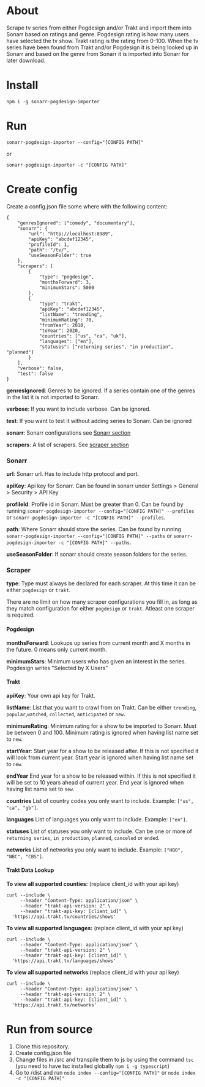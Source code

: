 About
====
Scrape tv series from either Pogdesign and/or Trakt and import them into Sonarr based on ratings and genre. Pogdesign rating is how many users have selected the tv show. Trakt rating is the rating from 0-100.
When the tv series have been found from Trakt and/or Pogdesign it is being looked up in Sonarr and based on the genre from Sonarr it is imported into Sonarr for later download.

Install
=======
`npm i -g sonarr-pogdesign-importer`

Run
===
`sonarr-pogdesign-importer --config="[CONFIG PATH]"`

or

`sonarr-pogdesign-importer -c "[CONFIG PATH]"`

Create config
=============
Create a config.json file some where with the following content:
```
{
    "genresIgnored": ["comedy", "documentary"],
    "sonarr": {
        "url": "http://localhost:8989",
        "apiKey": "abcdef12345",
        "profileId": 1,
        "path": "/tv/",
        "useSeasonFolder": true
    },
    "scrapers": [
        {
            "type": "pogdesign",
            "monthsForward": 3,
            "minimumStars": 5000
        },
        {
            "type": "trakt",
            "apiKey": "abcdef12345",
            "listName": "trending",
            "minimumRating": 70,
            "fromYear": 2018,
            "toYear": 2020,
            "countries": ["us", "ca", "uk"],
            "languages": ["en"],
            "statuses": ["returning series", "in production", "planned"]
        }
    ],
    "verbose": false,
    "test": false
}
```

**genresIgnored**: Genres to be ignored. If a series contain one of the genres in the list it is not imported to Sonarr.

**verbose**: If you want to include verbose. Can be ignored.

**test**: If you want to test it without adding series to Sonarr. Can be ignored

**sonarr**: Sonarr configurations see [Sonarr section](#sonarr)

**scrapers**: A list of scrapers. See [scraper section](#scraper)

### Sonarr
**url**: Sonarr url. Has to include http protocol and port.

**apiKey**: Api key for Sonarr. Can be found in sonarr under Settings > General > Security > API Key

**profileId**: Profile id in Sonarr. Must be greater than 0. Can be found by running `sonarr-pogdesign-importer --config="[CONFIG PATH]" --profiles` or `sonarr-pogdesign-importer -c "[CONFIG PATH]" --profiles`.

**path**: Where Sonarr should store the series. Can be found by running `sonarr-pogdesign-importer --config="[CONFIG PATH]" --paths` or `sonarr-pogdesign-importer -c "[CONFIG PATH]" --paths`.

**useSeasonFolder**: If sonarr should create season folders for the series.

### Scraper
**type**: Type must always be declared for each scraper. At this time it can be either `pogdesign` or `trakt`.

There are no limit on how many scraper configurations you fill in, as long as they match configuration for either `pogdesign` or `trakt`. Atleast one scraper is required.
#### Pogdesign
**monthsForward**: Lookups up series from current month and X months in the future. 0 means only current month.

**minimumStars**: Minimum users who has given an interest in the series. Pogdesign writes "Selected by X Users"

#### Trakt
**apiKey**: Your own api key for Trakt.

**listName**: List that you want to crawl from on Trakt. Can be either `trending`, `popular`,`watched`, `collected`, `anticipated` or `new`.

**minimumRating**: Minimum rating for a show to be imported to Sonarr. Must be between 0 and 100. Minimum rating is ignored when having list name set to `new`.

**startYear**: Start year for a show to be released after. If this is not specified it will look from current year. Start year is ignored when having list name set to `new`.

**endYear** End year for a show to be released within. If this is not specified it will be set to 10 years ahead of current year. End year is ignored when having list name set to `new`.

**countries** List of country codes you only want to include. Example: `["us", "ca", "gb"]`.

**languages** List of languages you only want to include. Example: `["en"]`.

**statuses** List of statuses you only want to include. Can be one or more of `returning series`, `in production`, `planned`, `canceled` or `ended`.

**networks** List of networks you only want to include. Example: `["HBO", "NBC", "CBS"]`.

#### Trakt Data Lookup

**To view all supported counties:**
(replace client_id with your api key)

```
curl --include \
     --header "Content-Type: application/json" \
     --header "trakt-api-version: 2" \
     --header "trakt-api-key: [client_id]" \
  'https://api.trakt.tv/countries/shows'
```

**To view all supported languages:**
(replace client_id with your api key)

```
curl --include \
     --header "Content-Type: application/json" \
     --header "trakt-api-version: 2" \
     --header "trakt-api-key: [client_id]" \
  'https://api.trakt.tv/languages/shows'
```

**To view all supported networks**
(replace client_id with your api key)

```
curl --include \
     --header "Content-Type: application/json" \
     --header "trakt-api-version: 2" \
     --header "trakt-api-key: [client_id]" \
  'https://api.trakt.tv/networks'
```

Run from source
===============
1. Clone this repository.
2. Create config.json file
3. Change files in /src and transpile them to js by using the command `tsc` (you need to have tsc installed globally `npm i -g typescript`)
4. Go to /dist and run `node index --config="[CONFIG PATH]"` or `node index -c "[CONFIG PATH]"`
